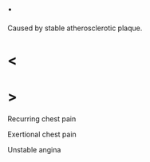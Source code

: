 # .

Caused by stable atherosclerotic plaque.

# <

# >

Recurring chest pain

Exertional chest pain

Unstable angina
